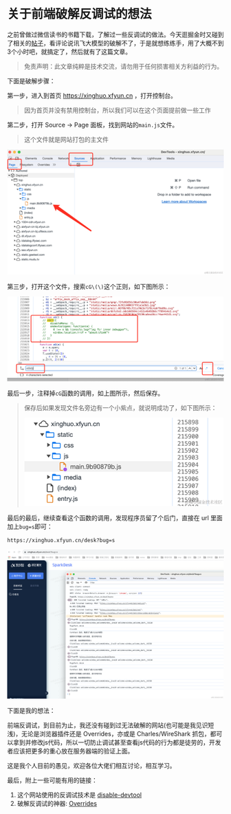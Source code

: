 # 关于前端破解反调试的想法

之前曾做过微信读书的书籍下载，了解过一些反调试的做法。今天逛掘金时又碰到了相关的[帖子](https://juejin.cn/post/7262175454714626108)，看评论说讯飞大模型的破解不了，于是就想练练手，用了大概不到3个小时吧，就搞定了，然后就有了这篇文章。

> 免责声明：此文章纯粹是技术交流，请勿用于任何损害相关方利益的行为。

下面是破解步骤：

第一步，进入到首页 https://xinghuo.xfyun.cn ，打开控制台。

> 因为首页并没有禁用控制台，所以我们可以在这个页面提前做一些工作

第二步，打开 Source -> Page 面板，找到网站的`main.js`文件。

> 这个文件就是网站打包的主文件

![image.png](2.png)


第三步，打开这个文件，搜索`cG\(\)`这个正则，如下图所示：


![image.png](3.png)

最后一步，注释掉`cG`函数的调用，如上图所示，然后保存。

> 保存后如果发现文件名旁边有一个小紫点，就说明成功了，如下图所示：
>
> ![image.png](4.png)



最后的最后，继续查看这个函数的调用，发现程序员留了个后门，直接在 url 里面加上`bug=s`即可：

```
https://xinghuo.xfyun.cn/desk?bug=s
```


![image.png](5.png)

下面是我的想法：

前端反调试，到目前为止，我还没有碰到过无法破解的网站(也可能是我见识短浅)，无论是浏览器插件还是 Overrides，亦或是 Charles/WireShark 抓包，都可以拿到并修改js代码，所以一切防止调试甚至查看js代码的行为都是徒劳的，开发者应该把更多的重心放在服务器端的验证上面。

这是我个人目前的愚见，欢迎各位大佬们相互讨论，相互学习。


最后，附上一些可能有用的链接：
1. 这个网站使用的反调试技术是 [disable-devtool](https://github.com/theajack/disable-devtool)
2. 破解反调试的神器: [Overrides](https://developer.chrome.com/blog/new-in-devtools-65/?utm_source=devtools#overrides)
